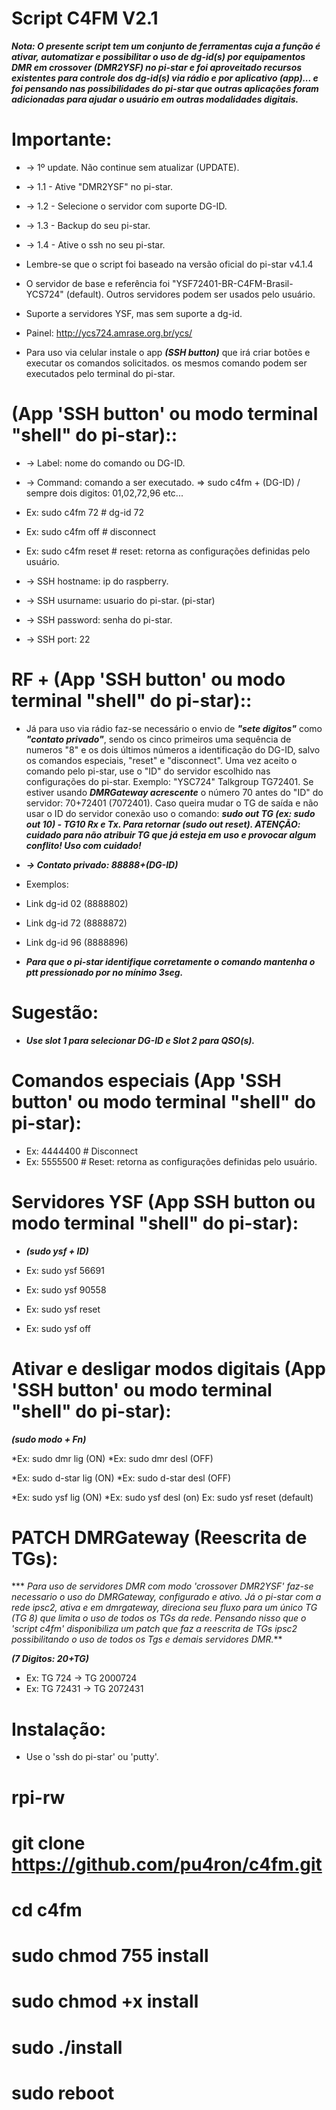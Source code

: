 # Script C4FM V2.1

***Nota: O presente script tem um conjunto de ferramentas cuja a função é ativar, automatizar e possibilitar o uso de dg-id(s) por equipamentos DMR em crossover (DMR2YSF) no pi-star e foi aproveitado recursos existentes para controle dos dg-id(s) via rádio e por aplicativo (app)... e foi pensando nas possibilidades do pi-star que outras aplicações foram adicionadas para ajudar o usuário em outras modalidades digitais.***

# Importante: 

* -> 1º update. Não continue sem atualizar (UPDATE).
* -> 1.1 - Ative "DMR2YSF" no pi-star.
* -> 1.2 - Selecione o servidor com suporte DG-ID.
* -> 1.3 - Backup do seu pi-star.
* -> 1.4 - Ative o ssh no seu pi-star.

* Lembre-se que o script foi baseado na versão oficial do pi-star v4.1.4
* O servidor de base e referência foi "YSF72401-BR-C4FM-Brasil-YCS724" (default). Outros servidores podem ser usados pelo usuário.
* Suporte a servidores YSF, mas sem suporte a dg-id.
* Painel: http://ycs724.amrase.org.br/ycs/

* Para uso via celular instale o app ***(SSH button)*** que irá criar botões e executar os comandos solicitados. os mesmos comando podem ser executados pelo terminal do pi-star.

# (App 'SSH button' ou modo terminal "shell" do pi-star)::

* -> Label: nome do comando ou DG-ID.
* -> Command: comando a ser executado. => sudo c4fm + (DG-ID)  / sempre dois digitos: 01,02,72,96 etc...  
* Ex: sudo c4fm 72          # dg-id 72
* Ex: sudo c4fm off         # disconnect 
* Ex: sudo c4fm reset       # reset: retorna as configurações definidas pelo usuário.

* -> SSH hostname: ip do raspberry.
* -> SSH usurname: usuario do pi-star. (pi-star)
* -> SSH password: senha do pi-star.
* -> SSH port: 22

# RF + (App 'SSH button' ou modo terminal "shell" do pi-star)::

* Já para uso via rádio faz-se necessário o envio de ***"sete digitos"*** como ***"contato privado"***, sendo os cinco primeiros uma sequência de numeros "8" e os dois últimos números a identificação do DG-ID, salvo os comandos especiais, "reset" e "disconnect". Uma vez aceito o comando pelo pi-star, use o "ID" do servidor escolhido nas configurações do pi-star. Exemplo: "YSC724" Talkgroup TG72401. Se estiver usando ***DMRGateway acrescente*** o número 70 antes do "ID" do servidor: 70+72401 (7072401). Caso queira mudar o TG de saída e não usar o ID do servidor conexão uso o comando: ***sudo out TG (ex: sudo out 10) - TG10 Rx e Tx. Para retornar (sudo out reset). ATENÇÃO: cuidado para não atribuir TG que já esteja em uso e provocar algum conflito! Uso com cuidado!***

* ***-> Contato privado:  88888+(DG-ID)***
* Exemplos:
* Link dg-id 02 (8888802)
* Link dg-id 72 (8888872) 
* Link dg-id 96 (8888896)    
* ***Para que o pi-star identifique corretamente o comando mantenha o ptt pressionado por no mínimo 3seg.***

# Sugestão:
* ***Use slot 1 para selecionar DG-ID e Slot 2 para QSO(s).***

# Comandos especiais (App 'SSH button' ou modo terminal "shell" do pi-star):
* Ex: 4444400    # Disconnect
* Ex: 5555500    # Reset: retorna as configurações definidas pelo usuário.

# Servidores YSF (App SSH button ou modo terminal "shell" do pi-star):
* ***(sudo ysf + ID)***

* Ex: sudo ysf 56691
* Ex: sudo ysf 90558

* Ex: sudo ysf reset
* Ex: sudo ysf off

# Ativar e desligar modos digitais (App 'SSH button' ou modo terminal "shell" do pi-star):
***(sudo modo + Fn)***

*Ex: sudo dmr lig (ON)
*Ex: sudo dmr desl (OFF)

*Ex: sudo d-star lig (ON)
*Ex: sudo d-star desl (OFF)

*Ex: sudo ysf lig (ON)
*Ex: sudo ysf desl (on)
Ex: sudo ysf reset (default)

# PATCH DMRGateway (Reescrita de TGs):
*** *Para uso de servidores DMR com modo 'crossover DMR2YSF' faz-se necessario o uso do DMRGateway, configurado e ativo. Já o pi-star com a rede ipsc2, ativa e em dmrgateway, direciona seu fluxo para um único TG (TG 8) que limita o uso de todos os TGs da rede. Pensando nisso que o 'script c4fm' disponibiliza um patch que faz a reescrita de TGs ipsc2 possibilitando o uso de todos os Tgs e demais servidores DMR.*** 

***(7 Digitos: 20+TG)***

* Ex: TG 724 -> TG 2000724
* Ex: TG 72431 -> TG 2072431

# Instalação: 
* Use o 'ssh do pi-star' ou 'putty'.

#  rpi-rw
#  git clone https://github.com/pu4ron/c4fm.git
#  cd c4fm
#  sudo chmod 755 install
#  sudo chmod +x install
#  sudo ./install

#  sudo reboot


